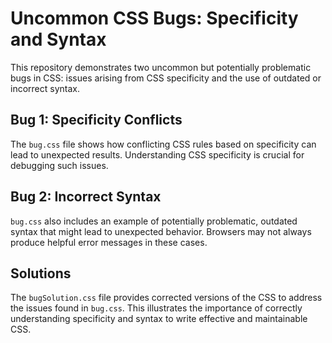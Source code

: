 # Uncommon CSS Bugs: Specificity and Syntax

This repository demonstrates two uncommon but potentially problematic bugs in CSS: issues arising from CSS specificity and the use of outdated or incorrect syntax.

## Bug 1: Specificity Conflicts

The `bug.css` file shows how conflicting CSS rules based on specificity can lead to unexpected results. Understanding CSS specificity is crucial for debugging such issues.

## Bug 2: Incorrect Syntax

`bug.css` also includes an example of potentially problematic, outdated syntax that might lead to unexpected behavior.  Browsers may not always produce helpful error messages in these cases.

## Solutions

The `bugSolution.css` file provides corrected versions of the CSS to address the issues found in `bug.css`. This illustrates the importance of correctly understanding specificity and syntax to write effective and maintainable CSS.